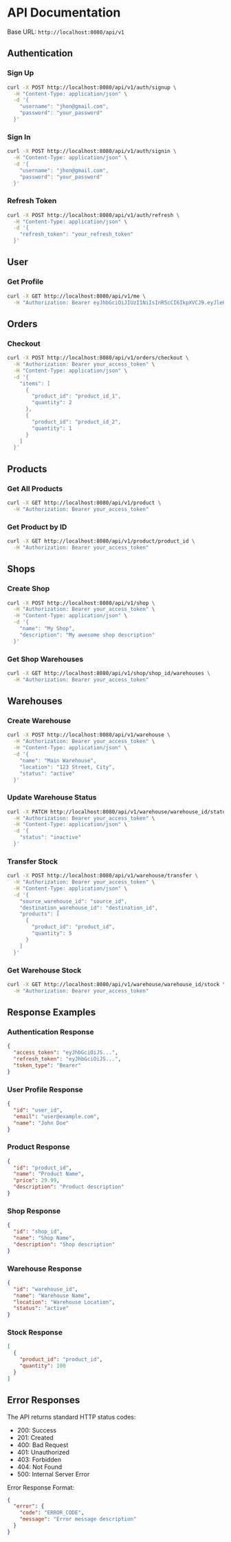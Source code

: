 # API Documentation

Base URL: `http://localhost:8080/api/v1`

## Authentication

### Sign Up
```bash
curl -X POST http://localhost:8080/api/v1/auth/signup \
  -H "Content-Type: application/json" \
  -d '{
    "username": "jhon@gmail.com",
    "password": "your_password"
  }'
```

### Sign In
```bash
curl -X POST http://localhost:8080/api/v1/auth/signin \
  -H "Content-Type: application/json" \
  -d '{
    "username": "jhon@gmail.com",
    "password": "your_password"
  }'
```

### Refresh Token
```bash
curl -X POST http://localhost:8080/api/v1/auth/refresh \
  -H "Content-Type: application/json" \
  -d '{
    "refresh_token": "your_refresh_token"
  }'
```

## User

### Get Profile
```bash
curl -X GET http://localhost:8080/api/v1/me \
  -H "Authorization: Bearer eyJhbGciOiJIUzI1NiIsInR5cCI6IkpXVCJ9.eyJleHAiOjE3MzkyMDY4MDcsIm5iZiI6MTczOTIwMzIwNywiaWF0IjoxNzM5MjAzMjA3LCJzdWIiOiI1ZGVlOTc3YS0xNzY1LTQ2M2EtYTgzMC00NTU3ODJhYzUwN2UiLCJpc3MiOiJhdXRoLXNlcnZpY2UiLCJhdWQiOlsiYXV0aC1zZXJ2aWNlIiwicHJvZHVjdC1zZXJ2aWNlIiwib3JkZXItc2VydmljZSIsIndhcmVob3VzZS1zZXJ2aWNlIl0sInNjb3BlIjoidXNlcjpyZWFkIHVzZXI6d3JpdGUifQ.18dCt6Xo_GER-LTaKWcT1u2jQWEHDdjiaOVVLj4To40"
```

## Orders

### Checkout
```bash
curl -X POST http://localhost:8080/api/v1/orders/checkout \
  -H "Authorization: Bearer your_access_token" \
  -H "Content-Type: application/json" \
  -d '{
    "items": [
      {
        "product_id": "product_id_1",
        "quantity": 2
      },
      {
        "product_id": "product_id_2",
        "quantity": 1
      }
    ]
  }'
```

## Products

### Get All Products
```bash
curl -X GET http://localhost:8080/api/v1/product \
  -H "Authorization: Bearer your_access_token"
```

### Get Product by ID
```bash
curl -X GET http://localhost:8080/api/v1/product/product_id \
  -H "Authorization: Bearer your_access_token"
```

## Shops

### Create Shop
```bash
curl -X POST http://localhost:8080/api/v1/shop \
  -H "Authorization: Bearer your_access_token" \
  -H "Content-Type: application/json" \
  -d '{
    "name": "My Shop",
    "description": "My awesome shop description"
  }'
```

### Get Shop Warehouses
```bash
curl -X GET http://localhost:8080/api/v1/shop/shop_id/warehouses \
  -H "Authorization: Bearer your_access_token"
```

## Warehouses

### Create Warehouse
```bash
curl -X POST http://localhost:8080/api/v1/warehouse \
  -H "Authorization: Bearer your_access_token" \
  -H "Content-Type: application/json" \
  -d '{
    "name": "Main Warehouse",
    "location": "123 Street, City",
    "status": "active"
  }'
```

### Update Warehouse Status
```bash
curl -X PATCH http://localhost:8080/api/v1/warehouse/warehouse_id/status \
  -H "Authorization: Bearer your_access_token" \
  -H "Content-Type: application/json" \
  -d '{
    "status": "inactive"
  }'
```

### Transfer Stock
```bash
curl -X POST http://localhost:8080/api/v1/warehouse/transfer \
  -H "Authorization: Bearer your_access_token" \
  -H "Content-Type: application/json" \
  -d '{
    "source_warehouse_id": "source_id",
    "destination_warehouse_id": "destination_id",
    "products": [
      {
        "product_id": "product_id",
        "quantity": 5
      }
    ]
  }'
```

### Get Warehouse Stock
```bash
curl -X GET http://localhost:8080/api/v1/warehouse/warehouse_id/stock \
  -H "Authorization: Bearer your_access_token"
```

## Response Examples

### Authentication Response
```json
{
  "access_token": "eyJhbGciOiJS...",
  "refresh_token": "eyJhbGciOiJS...",
  "token_type": "Bearer"
}
```

### User Profile Response
```json
{
  "id": "user_id",
  "email": "user@example.com",
  "name": "John Doe"
}
```

### Product Response
```json
{
  "id": "product_id",
  "name": "Product Name",
  "price": 29.99,
  "description": "Product description"
}
```

### Shop Response
```json
{
  "id": "shop_id",
  "name": "Shop Name",
  "description": "Shop description"
}
```

### Warehouse Response
```json
{
  "id": "warehouse_id",
  "name": "Warehouse Name",
  "location": "Warehouse Location",
  "status": "active"
}
```

### Stock Response
```json
[
  {
    "product_id": "product_id",
    "quantity": 100
  }
]
```

## Error Responses

The API returns standard HTTP status codes:

- 200: Success
- 201: Created
- 400: Bad Request
- 401: Unauthorized
- 403: Forbidden
- 404: Not Found
- 500: Internal Server Error

Error Response Format:
```json
{
  "error": {
    "code": "ERROR_CODE",
    "message": "Error message description"
  }
}
```